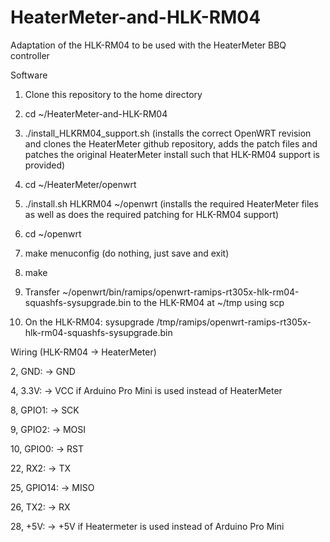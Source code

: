 # HeaterMeter-and-HLK-RM04
Adaptation of the HLK-RM04 to be used with the HeaterMeter BBQ controller

Software

1. Clone this repository to the home directory

2. cd ~/HeaterMeter-and-HLK-RM04

3. ./install_HLKRM04_support.sh (installs the correct OpenWRT revision and clones the HeaterMeter github repository, adds the patch files and patches the original HeaterMeter install such that HLK-RM04 support is provided)

4. cd ~/HeaterMeter/openwrt

5. ./install.sh HLKRM04 ~/openwrt (installs the required HeaterMeter files as well as does the required patching for HLK-RM04 support)

6. cd ~/openwrt

7. make menuconfig (do nothing, just save and exit)

8. make

9. Transfer ~/openwrt/bin/ramips/openwrt-ramips-rt305x-hlk-rm04-squashfs-sysupgrade.bin to the HLK-RM04 at ~/tmp using scp 

10. On the HLK-RM04: sysupgrade /tmp/ramips/openwrt-ramips-rt305x-hlk-rm04-squashfs-sysupgrade.bin



Wiring (HLK-RM04 -> HeaterMeter)

2, GND: -> GND

4, 3.3V: -> VCC if Arduino Pro Mini is used instead of HeaterMeter

8, GPIO1: -> SCK

9, GPIO2: -> MOSI

10, GPIO0: -> RST

22, RX2: -> TX

25, GPIO14: -> MISO

26, TX2: -> RX

28, +5V: -> +5V if Heatermeter is used instead of Arduino Pro Mini
